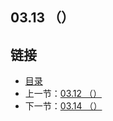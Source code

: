 ## 03.13 （）


## 链接
* [目录](https://github.com/alpha2018/go-zh/blob/master/tour/directory.md)
* 上一节：[03.12 （）](https://github.com/alpha2018/go-zh/blob/master/tour/03.12.md)
* 下一节：[03.14 （）](https://github.com/alpha2018/go-zh/blob/master/tour/03.14.md)
